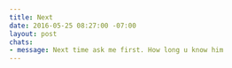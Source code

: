 ```yaml
---
title: Next
date: 2016-05-25 08:27:00 -07:00
layout: post
chats:
- message: Next time ask me first. How long u know him
---
```


